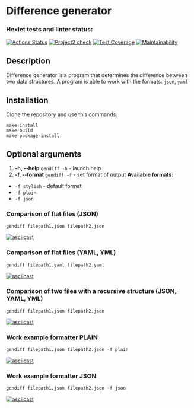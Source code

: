 # Difference generator


### Hexlet tests and linter status:
[![Actions Status](https://github.com/Pest12/python-project-50/workflows/hexlet-check/badge.svg)](https://github.com/Pest12/python-project-50/actions)
[![Project2 check](https://github.com/Pest12/python-project-50/actions/workflows/project2_test.yml/badge.svg)](https://github.com/Pest12/python-project-50/actions/worklows/project2_test.yml)
[![Test Coverage](https://api.codeclimate.com/v1/badges/ab1ba76d1100eb29e6a4/test_coverage)](https://codeclimate.com/github/Pest12/python-project-50/test_coverage)
[![Maintainability](https://api.codeclimate.com/v1/badges/ab1ba76d1100eb29e6a4/maintainability)](https://codeclimate.com/github/Pest12/python-project-50/maintainability)


## Description


Difference generator is a program that determines the difference between two data structures.
A program is able to work with the formats: ```json```, ```yaml```


## Installation


Clone the repository and use this commands:

```
make install
make build
make package-install
```


## Optional arguments

1. **-h, --help**  `gendiff -h` - launch help
2. **-f, --format** `gendiff -f` - set format of output
**Available formats:**
* `-f stylish` - default format
* `-f plain`
* `-f json`


### Comparison of flat files (JSON)

`gendiff filepath1.json filepath2.json`

[![asciicast](https://asciinema.org/a/604071.svg)](https://asciinema.org/a/604071)


### Comparison of flat files (YAML, YML)

`gendiff filepath1.yaml filepath2.yaml`

[![asciicast](https://asciinema.org/a/604620.svg)](https://asciinema.org/a/604620)

### Comparison of two files with a recursive structure (JSON, YAML, YML)

`gendiff filepath1.json filepath2.json`

[![asciicast](https://asciinema.org/a/605799.svg)](https://asciinema.org/a/605799)


### Work example formatter PLAIN

`gendiff filepath1.json filepath2.json -f plain`

[![asciicast](https://asciinema.org/a/606092.svg)](https://asciinema.org/a/606092)


### Work example formatter JSON

`gendiff filepath1.json filepath2.json -f json`

[![asciicast](https://asciinema.org/a/606204.svg)](https://asciinema.org/a/606204)
